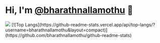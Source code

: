 # Hi, I'm [@bharathnallamothu](https://github.com/bharathnallamothu) 👋

<img src="https://github-readme-stats.vercel.app/api?username=bharathnallamothu&theme=dark&show_icons=true&include_all_commits=true&count_private=true&border_radius=12">
[![Top Langs](https://github-readme-stats.vercel.app/api/top-langs/?username=bharathnallamothu&layout=compact)](https://github.com/bharathnallamothu/github-readme-stats)
<!--
**bharathnallamothu/bharathnallamothu** is a ✨ _special_ ✨ repository because its `README.md` (this file) appears on your GitHub profile.

Here are some ideas to get you started:

- 🔭 I’m currently working on ...
- 🌱 I’m currently learning ...
- 👯 I’m looking to collaborate on ...
- 🤔 I’m looking for help with ...
- 💬 Ask me about ...
- 📫 How to reach me: ...
- 😄 Pronouns: ...
- ⚡ Fun fact: ...
- 📅 Founder of [CtrlCampus](https://ctrlcampus.com)
- 📧 Engineering at [CtrlCampus](https://ctrlcampus.com)
- 📍 Hyderabad, Telangana for now, not forever
- 🎸 Bass
- 🎣 Bass
-->
